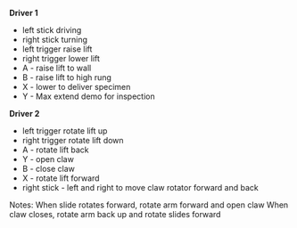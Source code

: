 **Driver 1**
- left stick driving 
- right stick turning 
- left trigger raise lift 
- right trigger lower lift
- A - raise lift to wall
- B - raise lift to high rung
- X - lower to deliver specimen
- Y - Max extend demo for inspection


**Driver 2**
- left trigger rotate lift up 
- right trigger rotate lift down 
- A - rotate lift back
- Y - open claw
- B - close claw
- X - rotate lift forward
- right stick - left and right to move claw rotator forward and back


Notes:
When slide rotates forward, rotate arm forward and open claw
When claw closes, rotate arm back up and rotate slides forward
